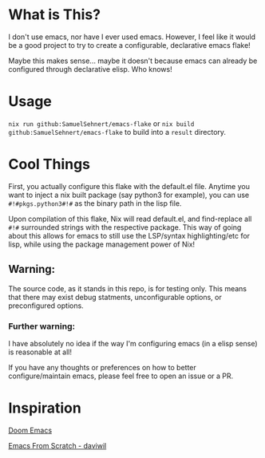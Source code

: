 # What is This?
I don't use emacs, nor have I ever used emacs. However, I feel like
it would be a good project to try to create a configurable, declarative
emacs flake!

Maybe this makes sense... maybe it doesn't because emacs can already
be configured through declarative elisp. Who knows!

# Usage
`nix run github:SamuelSehnert/emacs-flake`
or
`nix build github:SamuelSehnert/emacs-flake` to build into a `result` directory.

# Cool Things
First, you actually configure this flake with the default.el file. Anytime you want
to inject a nix built package (say python3 for example), you can use
`#!#pkgs.python3#!#` as the binary path in the lisp file.

Upon compilation of this flake, Nix will read default.el, and find-replace all `#!#`
surrounded strings with the respective package. This way of going about this allows
for emacs to still use the LSP/syntax highlighting/etc for lisp, while using the
package management power of Nix!

## Warning:
The source code, as it stands in this repo, is for testing only.
This means that there may exist debug statments, unconfigurable options,
or preconfigured options.

### Further warning:
I have absolutely no idea if the way I'm configuring emacs (in a elisp sense)
is reasonable at all!

If you have any thoughts or preferences on how to better configure/maintain
emacs, please feel free to open an issue or a PR.

# Inspiration
[Doom Emacs](https://github.com/doomemacs/doomemacs)

[Emacs From Scratch - daviwil](https://github.com/daviwil/emacs-from-scratch)

